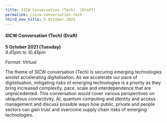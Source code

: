 ```yaml
---
title: SICW Conversation (Tech)  (Draft)
permalink: /sicw-conversation-tech
third_nav_title: 5 October 2021
---
```

#### **SICW Conversation (Tech) (Draft)**

**5 October 2021 (Tuesday)**  
*9.45pm to 10.45pm*

*Format: Virtual*

The theme of SICW conversation (Tech) is securing emerging technologies amidst accelerating digitalisation. As we accelerate our pace of digitalisation, mitigating risks of emerging technologies is a priority as they bring increased complexity, pace, scale and interdependence that are unprecedented. This conversation would cover various perspectives on ubiquitous connectivity, AI, quantum computing and identity and access management and discuss possible ways how public, private and people sectors can gain trust and overcome supply chain risks of emerging technologies.